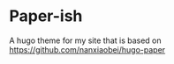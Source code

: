 Paper-ish
========

A hugo theme for my site that is based on https://github.com/nanxiaobei/hugo-paper

